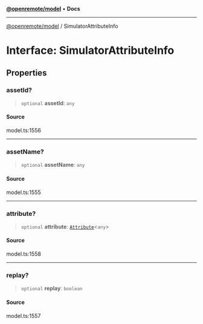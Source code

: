 [**@openremote/model**](../README.md) • **Docs**

***

[@openremote/model](../globals.md) / SimulatorAttributeInfo

# Interface: SimulatorAttributeInfo

## Properties

### assetId?

> `optional` **assetId**: `any`

#### Source

model.ts:1556

***

### assetName?

> `optional` **assetName**: `any`

#### Source

model.ts:1555

***

### attribute?

> `optional` **attribute**: [`Attribute`](Attribute.md)\<`any`\>

#### Source

model.ts:1558

***

### replay?

> `optional` **replay**: `boolean`

#### Source

model.ts:1557
